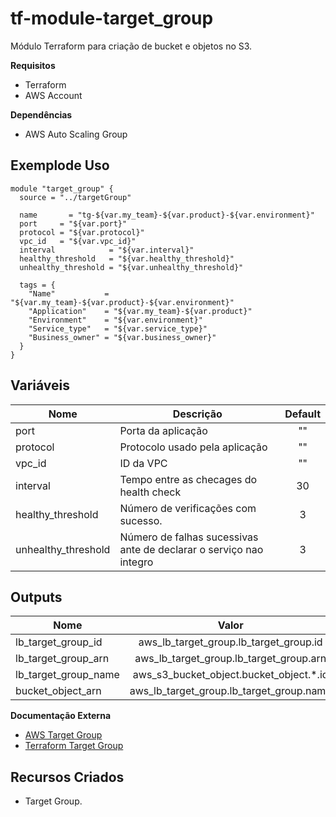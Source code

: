 # **tf-module-target_group**

Módulo Terraform para criação de bucket e objetos no S3.

  **Requisitos**
 - Terraform
 - AWS Account
  
**Dependências**
 - AWS Auto Scaling Group

**Exemplode Uso**
 ------
```
module "target_group" {
  source = "../targetGroup"

  name       = "tg-${var.my_team}-${var.product}-${var.environment}"
  port     = "${var.port}"
  protocol = "${var.protocol}"
  vpc_id   = "${var.vpc_id}"
  interval            = "${var.interval}"
  healthy_threshold   = "${var.healthy_threshold}"
  unhealthy_threshold = "${var.unhealthy_threshold}"

  tags = {
    "Name"           = "${var.my_team}-${var.product}-${var.environment}"
    "Application"    = "${var.my_team}-${var.product}"
    "Environment"    = "${var.environment}"
    "Service_type"   = "${var.service_type}"
    "Business_owner" = "${var.business_owner}"
  }
}
```

 **Variáveis**
 ------
 |        Nome        |                      Descrição                                    |  Default  |
 | ------------------ |-------------------------------------------------------------------|:---------:|
 | port               | Porta da aplicação                                                |    ""     |
 | protocol           | Protocolo usado pela aplicação                                    |    ""     |
 | vpc_id             | ID da VPC                                                         |    ""     |
 | interval           | Tempo entre as checages do health check                           |    30     |
 | healthy_threshold  | Número de verificações com sucesso.                               |     3     |
 | unhealthy_threshold| Número de falhas sucessivas ante de declarar o serviço nao integro|     3     |

 **Outputs**
 ------
 |          Nome        |                   Valor                 |
 | -------------------- |:---------------------------------------:|
 | lb_target_group_id   | aws_lb_target_group.lb_target_group.id  |
 | lb_target_group_arn  | aws_lb_target_group.lb_target_group.arn |
 | lb_target_group_name | aws_s3_bucket_object.bucket_object.*.id |
 | bucket_object_arn    | aws_lb_target_group.lb_target_group.name|

 **Documentação Externa**
 - [AWS Target Group](https://docs.aws.amazon.com/pt_br/elasticloadbalancing/latest/application/load-balancer-target-groups.html)
 - [Terraform Target Group](https://www.terraform.io/docs/providers/aws/r/lb_target_group.html)

 **Recursos Criados**
 ------
 - Target Group.